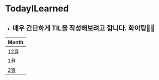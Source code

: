 # TodayILearned

- ## 매우 간단하게 TIL을 작성해보려고 합니다. 화이팅🥲😞

|Month|
|------|
|[12월](https://github.com/longlivedrgn/TodayILearned/blob/main/December/README.md)|
|[1월](https://github.com/longlivedrgn/TodayILearned/blob/main/January/README.md)|
|[2월](https://github.com/longlivedrgn/TodayILearned/tree/main/February)|
